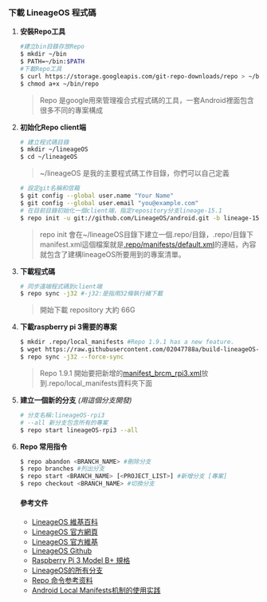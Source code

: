 ### 下載 LineageOS 程式碼
1. **安裝Repo工具**
    ```bash
    #建立bin目錄存放Repo
    $ mkdir ~/bin
    $ PATH=~/bin:$PATH
    #下載Repo工具
    $ curl https://storage.googleapis.com/git-repo-downloads/repo > ~/bin/repo
    $ chmod a+x ~/bin/repo
    ```
    > Repo 是google用來管理複合式程式碼的工具，一套Android裡面包含很多不同的專案構成
2. **初始化Repo client端**
    ```bash
    # 建立程式碼目錄
    $ mkdir ~/lineageOS
    $ cd ~/lineageOS
    ```
    > ~/lineageOS 是我的主要程式碼工作目錄，你們可以自己定義
    ```bash
    # 設定git名稱和信箱
    $ git config --global user.name "Your Name"
    $ git config --global user.email "you@example.com"
    # 在目前目錄初始化一個client端，指定repository分支lineage-15.1
    $ repo init -u git://github.com/LineageOS/android.git -b lineage-15.1
    ```
    > repo init 會在~/lineageOS目錄下建立一個.repo/目錄，.repo/目錄下manifest.xml這個檔案就是[.repo/manifests/default.xml](../manifests/default.xml)的連結，內容就包含了建構lineageOS所要用到的專案清單。
3. **下載程式碼**
   ```bash
   # 同步遠端程式碼到client端
   $ repo sync -j32 #-j32:是指用32條執行緒下載
   ```
   > 開始下載 repository 大約 66G

4. **下載raspberry pi 3需要的專案**
   ```bash
   $ mkdir .repo/local_manifests #Repo 1.9.1 has a new feature. 
   $ wget https://raw.githubusercontent.com/02047788a/build-lineageOS-rpi3/master/manifests/manifest_brcm_rpi3.xml -O .repo/local_manifests/manifest_brcm_rpi3.xml
   $ repo sync -j32 --force-sync
   ```
   > Repo 1.9.1 開始要把新增的[manifest_brcm_rpi3.xml](../manifests/manifest_brcm_rpi3.xml)放到.repo/local_manifests資料夾下面
5. **建立一個新的分支** *(用這個分支開發)*
   ```bash
   # 分支名稱:lineageOS-rpi3
   # --all 新分支包含所有的專案
   $ repo start lineageOS-rpi3 --all
   ```
6. **Repo 常用指令**
    ```bash
    $ repo abandon <BRANCH_NAME> #刪除分支
    $ repo branches #列出分支 
    $ repo start <BRANCH_NAME> [<PROJECT_LIST>] #新增分支 [專案]
    $ repo checkout <BRANCH_NAME> #切換分支 
    ```
    #### 參考文件
    - [LineageOS 維基百科](https://zh.wikipedia.org/wiki/LineageOS)
    - [LineageOS 官方網頁](https://www.lineageos.org/)
    - [LineageOS 官方維基](https://wiki.lineageos.org/)
    - [LineageOS Github](https://github.com/LineageOS/)
    - [Raspberry Pi 3 Model B+ 規格](https://www.raspberrypi.com.tw/10684/55/)
    - [LineageOS的所有分支](https://github.com/LineageOS/android/branches/all)
    - [Repo 命令参考资料](https://source.android.google.cn/setup/using-repo.html)
    - [Android Local Manifests机制的使用实践](https://duanqz.github.io/2016-04-15-Android-Local-Manifests-Practice)